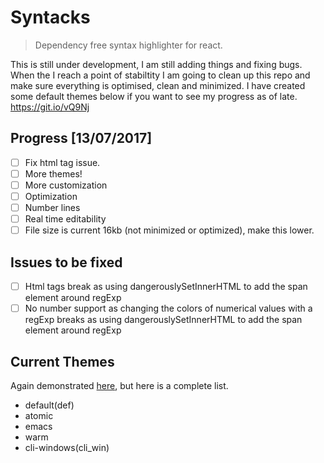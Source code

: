# Syntacks
> Dependency free syntax highlighter for react.

This is still under development, I am still adding things and fixing bugs. When the I reach a point of stabiltity I am going to clean up this repo and make sure everything is optimised, clean and minimized.
I have created some default themes below if you want to see my progress as of late.
https://git.io/vQ9Nj

## Progress [13/07/2017]
- [ ] Fix html tag issue.
- [ ] More themes!
- [ ] More customization
- [ ] Optimization
- [ ] Number lines
- [ ] Real time editability
- [ ] File size is current 16kb (not minimized or optimized), make this lower.

## Issues to be fixed 
- [ ] Html tags break as using dangerouslySetInnerHTML to add the span element around regExp
- [ ] No number support as changing the colors of numerical values with a regExp breaks as using dangerouslySetInnerHTML to add the span element around regExp

## Current Themes
Again demonstrated <a href='https://git.io/vQ9Nj'>here</a>, but here is a complete list.
- default(def)
- atomic
- emacs
- warm
- cli-windows(cli_win)
